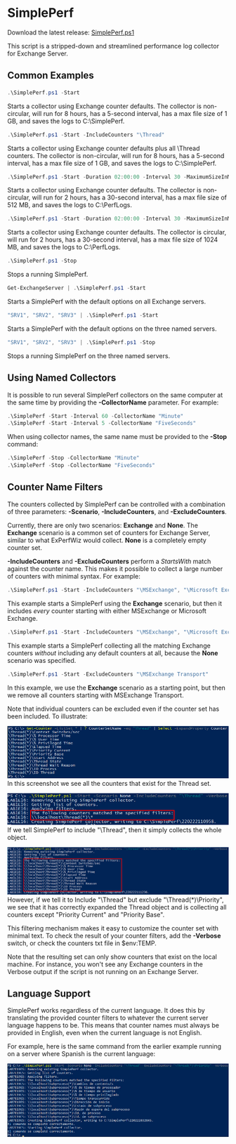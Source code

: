# SimplePerf

Download the latest release: [SimplePerf.ps1](https://github.com/microsoft/CSS-Exchange/releases/latest/download/SimplePerf.ps1)

This script is a stripped-down and streamlined performance log collector for Exchange Server.

## Common Examples

```powershell
.\SimplePerf.ps1 -Start
```
Starts a collector using Exchange counter defaults. The collector is non-circular, will run for 8 hours, has a
5-second interval, has a max file size of 1 GB, and saves the logs to C:\SimplePerf.

```powershell
.\SimplePerf.ps1 -Start -IncludeCounters "\Thread"
```
Starts a collector using Exchange counter defaults plus all \Thread counters. The collector is non-circular,
will run for 8 hours, has a 5-second interval, has a max file size of 1 GB, and saves the logs to C:\SimplePerf.

```powershell
.\SimplePerf.ps1 -Start -Duration 02:00:00 -Interval 30 -MaximumSizeInMB 512 -OutputFolder C:\PerfLogs
```
Starts a collector using Exchange counter defaults. The collector is non-circular, will run for 2 hours, has a
30-second interval, has a max file size of 512 MB, and saves the logs to C:\PerfLogs.

```powershell
.\SimplePerf.ps1 -Start -Duration 02:00:00 -Interval 30 -MaximumSizeInMB 1024 -Circular -OutputFolder C:\PerfLogs
```
Starts a collector using Exchange counter defaults. The collector is circular, will run for 2 hours, has a
30-second interval, has a max file size of 1024 MB, and saves the logs to C:\PerfLogs.

```powershell
.\SimplePerf.ps1 -Stop
```
Stops a running SimplePerf.

```powershell
Get-ExchangeServer | .\SimplePerf.ps1 -Start
```
Starts a SimplePerf with the default options on all Exchange servers.

```powershell
"SRV1", "SRV2", "SRV3" | .\SimplePerf.ps1 -Start
```
Starts a SimplePerf with the default options on the three named servers.

```powershell
"SRV1", "SRV2", "SRV3" | .\SimplePerf.ps1 -Stop
```
Stops a running SimplePerf on the three named servers.

## Using Named Collectors

It is possible to run several SimplePerf collectors on the same computer at the same time by providing the **-CollectorName** parameter. For example:

```powershell
.\SimplePerf -Start -Interval 60 -CollectorName "Minute"
.\SimplePerf -Start -Interval 5 -CollectorName "FiveSeconds"
```

When using collector names, the same name must be provided to the **-Stop** command:

```powershell
.\SimplePerf -Stop -CollectorName "Minute"
.\SimplePerf -Stop -CollectorName "FiveSeconds"
```

## Counter Name Filters

The counters collected by SimplePerf can be controlled with a combination of three parameters: **-Scenario**, **-IncludeCounters**, and **-ExcludeCounters**.

Currently, there are only two scenarios: **Exchange** and **None**. The **Exchange** scenario is a common set of counters for Exchange Server, similar to what ExPerfWiz would collect. **None** is a completely empty counter set.

**-IncludeCounters** and **-ExcludeCounters** perform a *StartsWith* match against the counter name. This makes it possible to collect a large number of counters with minimal syntax. For example:

```powershell
.\SimplePerf.ps1 -Start -IncludeCounters "\MSExchange", "\Microsoft Exchange"
```
This example starts a SimplePerf using the **Exchange** scenario, but then it includes *every* counter starting with either MSExchange or Microsoft Exchange.

```powershell
.\SimplePerf.ps1 -Start -IncludeCounters "\MSExchange", "\Microsoft Exchange" -Scenario "None"
```
This example starts a SimplePerf collecting all the matching Exchange counters *without* including any default counters at all, because the **None** scenario was specified.

```powershell
.\SimplePerf.ps1 -Start -ExcludeCounters "\MSExchange Transport"
```
In this example, we use the **Exchange** scenario as a starting point, but then we remove all counters starting with MSExchange Transport.

Note that individual counters can be excluded even if the counter set has been included. To illustrate:

![Thread Counter Set Screenshot](SimplePerf2.png)
In this screenshot we see all the counters that exist for the Thread set.

![Verbose SimplePerf Screenshot](SimplePerf1.png)
If we tell SimplePerf to include "\Thread", then it simply collects the whole object.

![Verbose SimplePerf Screenshot](SimplePerf3.png)
However, if we tell it to Include "\Thread" but exclude "\Thread(*)\Priority", we see that it has correctly expanded the Thread object and is collecting all counters except "Priority Current" and "Priority Base".

This filtering mechanism makes it easy to customize the counter set with minimal text. To check the result of your counter filters, add the **-Verbose** switch, or check the counters txt file in $env:TEMP.

Note that the resulting set can only show counters that exist on the local machine. For instance, you won't see any Exchange counters in the Verbose output if the script is not running on an Exchange Server.

## Language Support

SimplePerf works regardless of the current language. It does this by translating the provided counter filters to whatever the current server language happens to be. This means that counter names must always be provided in English, even when the current language is not English.

For example, here is the same command from the earlier example running on a server where Spanish is the current language:

![Verbose SimplePerf Screenshot](SimplePerf4.png)
